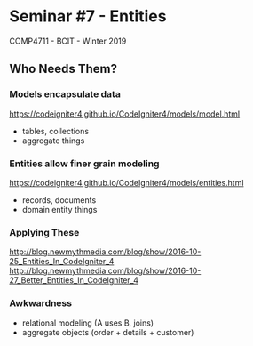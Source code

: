 # Seminar #7 - Entities
COMP4711 - BCIT - Winter 2019

## Who Needs Them?

### Models encapsulate data

https://codeigniter4.github.io/CodeIgniter4/models/model.html

- tables, collections
- aggregate things

### Entities allow finer grain modeling

https://codeigniter4.github.io/CodeIgniter4/models/entities.html

- records, documents
- domain entity things

### Applying These

http://blog.newmythmedia.com/blog/show/2016-10-25_Entities_In_CodeIgniter_4  
http://blog.newmythmedia.com/blog/show/2016-10-27_Better_Entities_In_CodeIgniter_4

### Awkwardness

- relational modeling (A uses B, joins)
- aggregate objects (order + details + customer)
